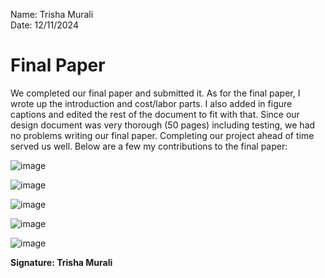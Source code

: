 Name: Trisha Murali <br/>
Date: 12/11/2024 

# Final Paper 
We completed our final paper and submitted it. As for the final paper, I wrote up the introduction and cost/labor parts. I also added in figure captions and edited the rest of the document to fit with that. Since our design document was very thorough (50 pages) including testing, we had no problems writing our final paper. Completing our project ahead of time served us well. Below are a few my contributions to the final paper:

![image](https://github.com/user-attachments/assets/582b7e19-0b54-434e-9547-377ebb97e23f)

![image](https://github.com/user-attachments/assets/5894d787-b536-4ace-9c13-6cd0b10dcd77)

![image](https://github.com/user-attachments/assets/3168d190-da2f-4cb3-b983-dc6446ea860e)

![image](https://github.com/user-attachments/assets/f94193a6-0aa3-4ef6-b839-ad9ffa08b56e)

![image](https://github.com/user-attachments/assets/b60fdcc5-3b42-4be9-867a-85e796ee97ed)

**Signature: Trisha Murali**

